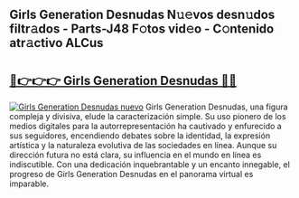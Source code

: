 ## Girls Generation Desnudas N𝚞𝚎vos desn𝚞dos filtr𝚊dos - Parts-J48 F𝚘tos vid𝚎o - C𝚘ntenido atr𝚊ctivo ALCus

# <h2><a href="http://mb9tt7.tromn.icu/?c=Girls+Generation+Desnudas">🔗👉👉👉 Girls Generation Desnudas 🔗🔗</a></h2>

[![Girls Generation Desnudas nuevo](https://i.imgur.com/pEAQMta.gif)](http://mb9tt7.tromn.icu/?c=Girls+Generation+Desnudas)
Girls Generation Desnudas, una figura compleja y divisiva, elude la caracterización simple. Su uso pionero de los medios digitales para la autorrepresentación ha cautivado y enfurecido a sus seguidores, encendiendo debates sobre la identidad, la expresión artística y la naturaleza evolutiva de las sociedades en línea. Aunque su dirección futura no está clara, su influencia en el mundo en línea es indiscutible. Con una dedicación inquebrantable y un encanto innegable, el progreso de Girls Generation Desnudas en el panorama virtual es imparable.
